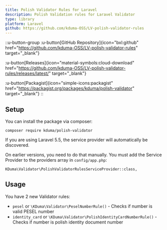 ```yaml
---
title: Polish Validator Rules for Laravel
description: Polish Validation rules for Laravel Validator
type: library
platform: Laravel
github: https://github.com/kduma-OSS/LV-polish-validator-rules
---
```


::u-button-group
:u-button[GitHub Repository]{icon="bxl:github" href="https://github.com/kduma-OSS/LV-polish-validator-rules" target="_blank"}

:u-button[Releases]{icon="material-symbols:cloud-download" href="https://github.com/kduma-OSS/LV-polish-validator-rules/releases/latest/" target="_blank"}

:u-button[Packagist]{icon="simple-icons:packagist" href="https://packagist.org/packages/kduma/polish-validator" target="_blank"}
::

## Setup

You can install the package via composer:

    composer require kduma/polish-validator

If you are using Laravel 5.5, the service provider will automatically be discovered.

On earlier versions, you need to do that manually. You must add the Service Provider to the providers array in `config/app.php`:

    KDuma\Validator\PolishValidatorRulesServiceProvider::class,


## Usage
You have 2 new Validator rules:

- `pesel` or `\KDuma\Validator\PeselNumberRule()` - Checks if number is valid PESEL number
- `identity_card` or `\KDuma\Validator\PolishIdentityCardNumberRule()` - Checks if number is polish identity document number